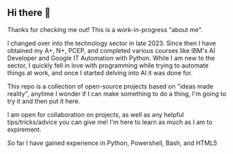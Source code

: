 ## Hi there 👋

Thanks for checking me out! This is a work-in-progress "about me".

I changed over into the technology sector in late 2023. Since then I have obtained my A+, N+, PCEP, and completed various courses like IBM's AI Developer and Google IT Automation with Python.
While I am new to the sector, I quickly fell in love with programming while trying to automate things at work, and once I started delving into AI it was done for.

This repo is a collection of open-source projects based on "ideas made reality", anytime I wonder if I can make something to do a thing, I'm going to try it and then put it here.

I am open for collaboration on projects, as well as any helpful tips/tricks/advice you can give me! I'm here to learn as much as I am to expirement.

So far I have gained experience in Python, Powershell, Bash, and HTML5

<!--
**exosever/exosever** is a ✨ _special_ ✨ repository because its `README.md` (this file) appears on your GitHub profile.

Here are some ideas to get you started:

- 🔭 I’m currently working on ...
- 🌱 I’m currently learning ...
- 👯 I’m looking to collaborate on ...
- 🤔 I’m looking for help with ...
- 💬 Ask me about ...
- 📫 How to reach me: ...
- 😄 Pronouns: ...
- ⚡ Fun fact: ...
-->
